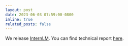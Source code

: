 ```yaml
---
layout: post
date: 2023-06-03 07:59:00-0800
inline: true
related_posts: false
---
```


We release [InternLM](https://github.com/InternLM/InternLM). You can find technical report [here](https://github.com/InternLM/InternLM-techreport/blob/main/InternLM.pdf).
